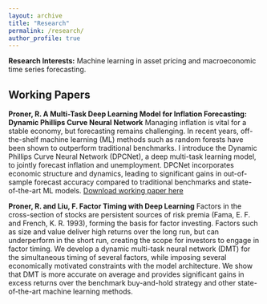 ```yaml
---
layout: archive
title: "Research"
permalink: /research/
author_profile: true
---
```


**Research Interests:** Machine learning in asset pricing and macroeconomic time series forecasting.

## Working Papers
**Proner, R. A Multi-Task Deep Learning Model for Inflation Forecasting: Dynamic Phillips Curve Neural Network**
Managing inflation is vital for a stable economy, but forecasting remains challenging. In recent years, off-the-shelf machine learning (ML) methods such as random forests have been shown to outperform traditional benchmarks. I introduce the Dynamic Phillips Curve Neural Network (DPCNet), a deep multi-task learning model, to jointly forecast inflation and unemployment. DPCNet incorporates economic structure and dynamics, leading to significant gains in out-of-sample forecast accuracy compared to traditional benchmarks and state-of-the-art ML models. [Download working paper here](https://rproner1.github.io/files/ForecastingInflationWithDeepLearning.pdf)

**Proner, R. and Liu, F. Factor Timing with Deep Learning**
Factors in the cross-section of stocks are persistent sources of risk premia (Fama, E. F. and French, K. R. 1993), forming the basis for factor investing. Factors such as size and value deliver high returns over the long run, but can underperform in the short run, creating the scope for investors to engage in factor timing. We develop a dynamic multi-task neural network (DMT) for the simultaneous timing of several factors, while imposing several economically motivated constraints with the model architecture. We show that DMT is more accurate on average and provides significant gains in excess returns over the benchmark buy-and-hold strategy and other state-of-the-art machine learning methods.

